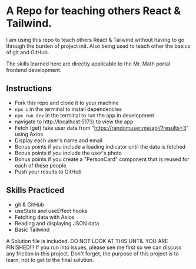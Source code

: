 # A Repo for teaching others React & Tailwind.

I am using this repo to teach others React & Tailwind without having to go through the burden of project init. Also being used to teach other the basics of git and GitHub.

The skills learned here are directly applicable to the Mr. Math portal frontend development.

## Instructions

- Fork this repo and clone it to your machine
- `npm i` in the terminal to install dependencies
- `npm run dev` in the terminal to run the app in development
- navigate to http://localhost:5173/ to view the app
- Fetch (get) fake user data from "https://randomuser.me/api/?results=3" using Axios
- Display each user's name and email
- Bonus points if you include a loading indicator until the data is fetched
- Bonus points if you include the user's photo
- Bonus points if you create a "PersonCard" component that is reused for each of these people
- Push your results to GitHub

## Skills Practiced

- git & GitHub
- useState and useEffect hooks
- Fetching data with Axios
- Reading and displaying JSON data
- Basic Tailwind

A Solution file is included. DO NOT LOOK AT THIS UNTIL YOU ARE FINISHED!!! If you run into issues, please see me first so we can discuss any friction in this project. Don't forget, the purpose of this project is to learn, not to get to the final solution.
